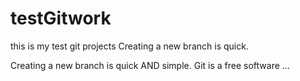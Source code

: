 # testGitwork

this is my test git projects
Creating a new branch is quick.

Creating a new branch is quick AND simple.
Git is a free software ...